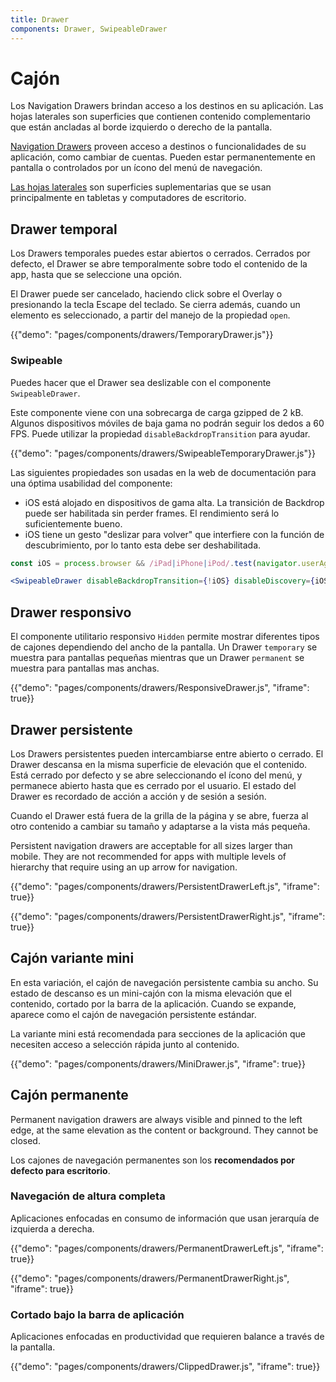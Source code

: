 ```yaml
---
title: Drawer
components: Drawer, SwipeableDrawer
---
```


# Cajón

<p class="description">Los Navigation Drawers brindan acceso a los destinos en su aplicación. Las hojas laterales son superficies que contienen contenido complementario que están ancladas al borde izquierdo o derecho de la pantalla.</p>

[Navigation Drawers](https://material.io/design/components/navigation-drawer.html) proveen acceso a destinos o funcionalidades de su aplicación, como cambiar de cuentas. Pueden estar permanentemente en pantalla o controlados por un ícono del menú de navegación.

[Las hojas laterales](https://material.io/design/components/sheets-side.html) son superficies suplementarias que se usan principalmente en tabletas y computadores de escritorio.

## Drawer temporal

Los Drawers temporales puedes estar abiertos o cerrados. Cerrados por defecto, el Drawer se abre temporalmente sobre todo el contenido de la app, hasta que se seleccione una opción.

El Drawer puede ser cancelado, haciendo click sobre el Overlay o presionando la tecla Escape del teclado. Se cierra además, cuando un elemento es seleccionado, a partir del manejo de la propiedad `open`.

{{"demo": "pages/components/drawers/TemporaryDrawer.js"}}

### Swipeable

Puedes hacer que el Drawer sea deslizable con el componente `SwipeableDrawer`.

Este componente viene con una sobrecarga de carga gzipped de 2 kB. Algunos dispositivos móviles de baja gama no podrán seguir los dedos a 60 FPS. Puede utilizar la propiedad `disableBackdropTransition` para ayudar.

{{"demo": "pages/components/drawers/SwipeableTemporaryDrawer.js"}}

Las siguientes propiedades son usadas en la web de documentación para una óptima usabilidad del componente:

- iOS está alojado en dispositivos de gama alta. La transición de Backdrop puede ser habilitada sin perder frames. El rendimiento será lo suficientemente bueno.
- iOS tiene un gesto "deslizar para volver" que interfiere con la función de descubrimiento, por lo tanto esta debe ser deshabilitada.

```jsx
const iOS = process.browser && /iPad|iPhone|iPod/.test(navigator.userAgent);

<SwipeableDrawer disableBackdropTransition={!iOS} disableDiscovery={iOS} />
```

## Drawer responsivo

El componente utilitario responsivo `Hidden` permite mostrar diferentes tipos de cajones dependiendo del ancho de la pantalla. Un Drawer `temporary` se muestra para pantallas pequeñas mientras que un Drawer `permanent` se muestra para pantallas mas anchas.

{{"demo": "pages/components/drawers/ResponsiveDrawer.js", "iframe": true}}

## Drawer persistente

Los Drawers persistentes pueden intercambiarse entre abierto o cerrado. El Drawer descansa en la misma superficie de elevación que el contenido. Está cerrado por defecto y se abre seleccionando el ícono del menú, y permanece abierto hasta que es cerrado por el usuario. El estado del Drawer es recordado de acción a acción y de sesión a sesión.

Cuando el Drawer está fuera de la grilla de la página y se abre, fuerza al otro contenido a cambiar su tamaño y adaptarse a la vista más pequeña.

Persistent navigation drawers are acceptable for all sizes larger than mobile. They are not recommended for apps with multiple levels of hierarchy that require using an up arrow for navigation.

{{"demo": "pages/components/drawers/PersistentDrawerLeft.js", "iframe": true}}

{{"demo": "pages/components/drawers/PersistentDrawerRight.js", "iframe": true}}

## Cajón variante mini

En esta variación, el cajón de navegación persistente cambia su ancho. Su estado de descanso es un mini-cajón con la misma elevación que el contenido, cortado por la barra de la aplicación. Cuando se expande, aparece como el cajón de navegación persistente estándar.

La variante mini está recomendada para secciones de la aplicación que necesiten acceso a selección rápida junto al contenido.

{{"demo": "pages/components/drawers/MiniDrawer.js", "iframe": true}}

## Cajón permanente

Permanent navigation drawers are always visible and pinned to the left edge, at the same elevation as the content or background. They cannot be closed.

Los cajones de navegación permanentes son los **recomendados por defecto para escritorio**.

### Navegación de altura completa

Aplicaciones enfocadas en consumo de información que usan jerarquía de izquierda a derecha.

{{"demo": "pages/components/drawers/PermanentDrawerLeft.js", "iframe": true}}

{{"demo": "pages/components/drawers/PermanentDrawerRight.js", "iframe": true}}

### Cortado bajo la barra de aplicación

Aplicaciones enfocadas en productividad que requieren balance a través de la pantalla.

{{"demo": "pages/components/drawers/ClippedDrawer.js", "iframe": true}}
